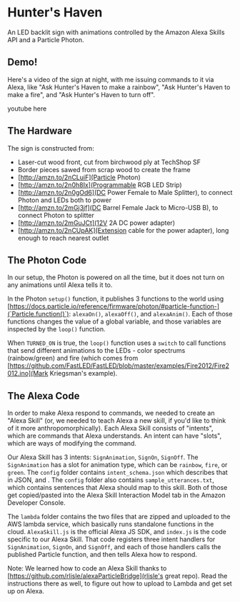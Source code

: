 # Hunter's Haven

An LED backlit sign with animations controlled by the Amazon Alexa Skills API and a Particle Photon.

## Demo!

Here's a video of the sign at night, with me issuing commands to it via Alexa, like "Ask Hunter's Haven to make a rainbow", "Ask Hunter's Haven to make a fire", and "Ask Hunter's Haven to turn off".

youtube here

## The Hardware

The sign is constructed from:
 
  * Laser-cut wood front, cut from birchwood ply at TechShop SF
  * Border pieces sawed from scrap wood to create the frame
  * [http://amzn.to/2nCLuiF](Particle Photon)
  * [http://amzn.to/2n0h8Ix](Programmable RGB LED Strip)
  * [http://amzn.to/2n0gOd6](DC Power Female to Male Splitter), to connect Photon and LEDs both to power
  * [http://amzn.to/2mGj3jf](DC Barrel Female Jack to Micro-USB B), to connect Photon to splitter
  * [http://amzn.to/2mGuJCt](12V 2A DC power adapter)
  * [http://amzn.to/2nCUpAK](Extension cable for the power adapter), long enough to reach nearest outlet
  
## The Photon Code

In our setup, the Photon is powered on all the time, but it does not turn on any animations until Alexa tells it to.

In the Photon `setup()` function, it publishes 3 functions to the world using [https://docs.particle.io/reference/firmware/photon/#particle-function-](`Particle.function()`): `alexaOn()`, `alexaOff()`, and `alexaAnim()`. Each of those functions changes the value of a global variable, and those variables are inspected by the `loop()` function.

When `TURNED_ON` is true, the `loop()` function uses a `switch` to call functions that send different animations to the LEDs - color spectrums (rainbow/green) and fire (which comes from [https://github.com/FastLED/FastLED/blob/master/examples/Fire2012/Fire2012.ino](Mark Kriegsman's example). 

## The Alexa Code

In order to make Alexa respond to commands, we needed to create an "Alexa Skill" (or, we needed to teach Alexa a new skill, if you'd like to think of it more anthropomorphically). Each Alexa Skill consists of "intents", which are commands that Alexa understands. An intent can have "slots", which are ways of modifying the command. 

Our Alexa Skill has 3 intents: `SignAnimation`, `SignOn`, `SignOff`. The `SignAnimation` has a slot for animation type, which can be `rainbow`, `fire`, or `green`. The `config` folder contains `intent_schema.json` which describes that in JSON, and . The `config` folder also contains `sample_utterances.txt`, which contains sentences that Alexa should map to this skill. Both of those get copied/pasted into the Alexa Skill Interaction Model tab in the Amazon Developer Console.

The `lambda` folder contains the two files that are zipped and uploaded to the AWS lambda service, which basically runs standalone functions in the cloud. `AlexaSkill.js` is the official Alexa JS SDK, and `index.js` is the code specific to our Alexa Skill. That code registers three intent handlers for `SignAnimation`, `SignOn`, and `SignOff`, and each of those handlers calls the published Particle function, and then tells Alexa how to respond.

Note: We learned how to code an Alexa Skill thanks to [https://github.com/rlisle/alexaParticleBridge](rlisle's great repo). Read the instructions there as well, to figure out how to upload to Lambda and get set up on Alexa.
